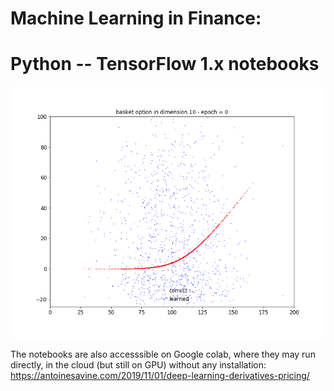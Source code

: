 # Machine Learning in Finance:
# Python -- TensorFlow 1.x notebooks

![Screenshot](anim.gif)

The notebooks are also accesssible on Google colab, where they may run directly, in the cloud (but still on GPU) without any installation: https://antoinesavine.com/2019/11/01/deep-learning-derivatives-pricing/

